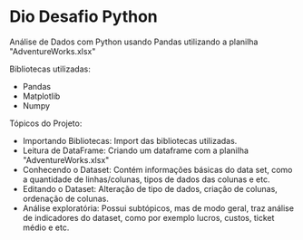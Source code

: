 # Dio Desafio Python

Análise de Dados com Python usando Pandas utilizando a planilha "AdventureWorks.xlsx"

Bibliotecas utilizadas:
- Pandas
- Matplotlib
- Numpy

Tópicos do Projeto:
- Importando Bibliotecas: Import das bibliotecas utilizadas.
- Leitura de DataFrame: Criando um dataframe com a planilha "AdventureWorks.xlsx"
- Conhecendo o Dataset: Contém informações básicas do data set, como a quantidade de linhas/colunas, tipos de dados das colunas e etc.
- Editando o Dataset: Alteração de tipo de dados, criação de colunas, ordenação de colunas.
- Análise exploratória: Possui subtópicos, mas de modo geral, traz análise de indicadores do dataset, como por exemplo lucros, custos, ticket médio e etc.

